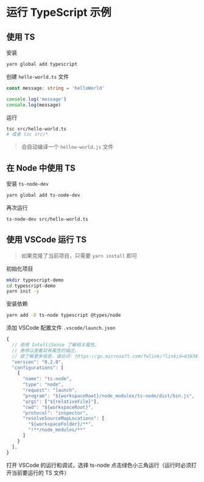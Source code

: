 # 运行 TypeScript 示例 

## 使用 TS

安装

```sh
yarn global add typescript
```

创建 `hello-world.ts` 文件

```ts
const message: string = 'helloWorld'

console.log('message')
console.log(message)
```

运行

```sh
tsc src/hello-world.ts
# 或者 tsc src/*
```

> 会自动编译一个 `hellow-world.js` 文件

## 在 Node 中使用 TS

安装 `ts-node-dev`

```sh
yarn global add ts-node-dev
```

再次运行

```sh
ts-node-dev src/hello-world.ts
```

## 使用 VSCode 运行 TS

> 如果克隆了当前项目，只需要 `yarn install` 即可

初始化项目

```sh
mkdir typescript-demo
cd typescript-demo
yarn init -y
```

安装依赖

```sh
yarn add -D ts-node typescript @types/node
```

添加 VSCode 配置文件 `.vscode/launch.json`

```js
{
  // 使用 IntelliSense 了解相关属性。 
  // 悬停以查看现有属性的描述。
  // 欲了解更多信息，请访问: https://go.microsoft.com/fwlink/?linkid=830387
  "version": "0.2.0",
  "configurations": [
    {
      "name": "ts-node",
      "type": "node",
      "request": "launch",
      "program": "${workspaceRoot}/node_modules/ts-node/dist/bin.js",
      "args": ["${relativeFile}"],
      "cwd": "${workspaceRoot}",
      "protocol": "inspector",
      "resolveSourceMapLocations": [
        "${workspaceFolder}/**",
        "!**/node_modules/**"
      ]
    }
  ],
}
```

打开 VSCode 的运行和调试，选择 ts-node 点击绿色小三角运行（运行时必须打开当前要运行的 TS 文件）


